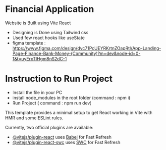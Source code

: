 # Financial Application

Website is Built using Vite React

- Designing is Done using Tailwind css
- Used few react hooks like useState
- figma template : https://www.figma.com/design/dvc71PcUEYRKrtnZOapRtI/App-Landing-Page-Finance-Bank-Money-(Community)?m=dev&node-id=0-1&t=uyErxTIHgm8nS2dC-1

# Instruction to Run Project
- Install the file in your PC
- install node_modules in the root folder (command : npm i)
- Run Project ( command : npm run dev)
  
This template provides a minimal setup to get React working in Vite with HMR and some ESLint rules.

Currently, two official plugins are available:

- [@vitejs/plugin-react](https://github.com/vitejs/vite-plugin-react/blob/main/packages/plugin-react/README.md) uses [Babel](https://babeljs.io/) for Fast Refresh
- [@vitejs/plugin-react-swc](https://github.com/vitejs/vite-plugin-react-swc) uses [SWC](https://swc.rs/) for Fast Refresh
